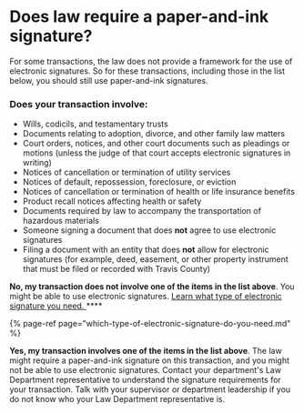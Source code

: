 # Does law require a paper-and-ink signature?

For some transactions, the law does not provide a framework for the use of electronic signatures. So for these transactions, including those in the list below, you should still use paper-and-ink signatures.

### Does your transaction involve:

* Wills, codicils, and testamentary trusts 
* Documents relating to adoption, divorce, and other family law matters 
* Court orders, notices, and other court documents such as pleadings or motions \(unless the judge of that court accepts electronic signatures in writing\)
* Notices of cancellation or termination of utility services 
* Notices of default, repossession, foreclosure, or eviction 
* Notices of cancellation or termination of health or life insurance benefits 
* Product recall notices affecting health or safety 
* Documents required by law to accompany the transportation of hazardous materials 
* Someone signing a document that does **not** agree to use electronic signatures
* Filing a document with an entity that does **not** allow for electronic signatures \(for example, deed, easement, or other property instrument that must be filed or recorded with Travis County\)

**No, my transaction does not involve one of the items in the list above**. You might be able to use electronic signatures. [Learn what type of electronic signature you need. ](which-type-of-electronic-signature-do-you-need.md)\*\*\*\*

{% page-ref page="which-type-of-electronic-signature-do-you-need.md" %}

**Yes, my transaction involves one of the items in the list above**. The law might require a paper-and-ink signature on this transaction, and you might not be able to use electronic signatures. Contact your department's Law Department representative to understand the signature requirements for your transaction. Talk with your supervisor or department leadership if you do not know who your Law Department representative is. 

